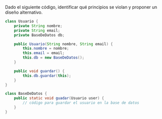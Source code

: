 Dado el siguiente código, identificar qué principios se violan y proponer un diseño alternativo.

```java
class Usuario {
    private String nombre;
    private String email;
    private BaseDeDatos db;

    public Usuario(String nombre, String email) {
        this.nombre = nombre;
        this.email = email;
        this.db = new BaseDeDatos();
    }

    public void guardar() {
        this.db.guardar(this);
    }
}

class BaseDeDatos {
    public static void guadar(Usuario user) {
        // código para guardar el usuario en la base de datos
    }
}
```
